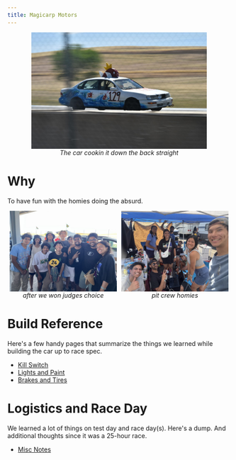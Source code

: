 ```yaml
---
title: Magicarp Motors
---
```


<div style="display: flex; align-items: center;">
  <div style="flex: 1; display: flex; justify-content: center; max-width: 100%; margin: 0 5px;">
    <img src="images/car-fast-1.jpg"
         style="height: auto; max-width: 80%;">
  </div>
</div>
<div style="flex: 1; display: flex; text-align: center; justify-content: center; font-style: italic;">
The car cookin it down the back straight</div>

# Why
To have fun with the homies doing the absurd.

<div style="display: flex; align-items: flex-start;">
  <div style="flex: 1; display: flex; justify-content: center; max-width: 100%; margin: 0 5px;">
    <img src="images/team-photo-1.jpg"
         style="height: auto;">
  </div>
  <div style="flex: 1; display: flex; justify-content: center; max-width: 100%; margin: 0 5px;">
    <img src="images/team-photo-3.jpg"
         style="height: auto;">
  </div>
</div>
<div style="display: flex; align-items: flex-start;">
  <div style="flex: 1; display: flex; text-align: center; justify-content: center; font-style: italic;">after we won judges choice</div>
  <div style="flex: 1; display: flex; text-align: center; justify-content: center; font-style: italic;">pit crew homies</div>
</div>

# Build Reference
Here's a few handy pages that summarize the things we learned while building the car up to race spec.
- [Kill Switch](kill-switch)
- [Lights and Paint](lights-and-paint)
- [Brakes and Tires](tires-brakes)

# Logistics and Race Day
We learned a lot of things on test day and race day(s). Here's a dump. And additional thoughts since it was a 25-hour race.
- [Misc Notes](misc)
